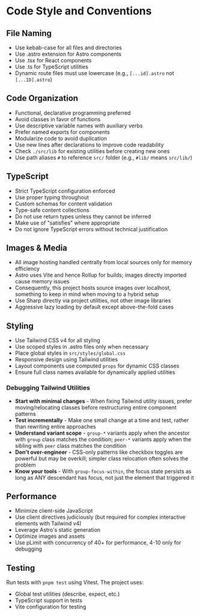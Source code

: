 # Code Style and Conventions

## File Naming

- Use kebab-case for all files and directories
- Use .astro extension for Astro components
- Use .tsx for React components
- Use .ts for TypeScript utilities
- Dynamic route files must use lowercase (e.g., `[...id].astro` not `[...ID].astro`)

## Code Organization

- Functional, declarative programming preferred
- Avoid classes in favor of functions
- Use descriptive variable names with auxiliary verbs
- Prefer named exports for components
- Modularize code to avoid duplication
- Use new lines after declarations to improve code readability
- Check `./src/lib` for existing utilities before creating new ones
- Use path aliases `#` to reference `src/` folder (e.g., `#lib/` means `src/lib/`)

## TypeScript

- Strict TypeScript configuration enforced
- Use proper typing throughout
- Custom schemas for content validation
- Type-safe content collections
- Do not use return types unless they cannot be inferred
- Make use of "satisfies" where appropriate
- Do not ignore TypeScript errors without technical justification

## Images & Media

- All image hosting handled centrally from local sources only for memory efficiency
- Astro uses Vite and hence Rollup for builds; images directly imported cause memory issues
- Consequently, this project hosts source images over localhost, something to keep in mind when moving to a hybrid setup
- Use Sharp directly via project utilities, not other image libraries
- Aggressive lazy loading by default except above-the-fold cases

## Styling

- Use Tailwind CSS v4 for all styling
- Use scoped styles in .astro files only when necessary
- Place global styles in `src/styles/global.css`
- Responsive design using Tailwind utilities
- Layout components use computed `props` for dynamic CSS classes
- Ensure full class names available for dynamically applied utilities

### Debugging Tailwind Utilities

- **Start with minimal changes** - When fixing Tailwind utility issues, prefer moving/relocating classes before restructuring entire component patterns
- **Test incrementally** - Make one small change at a time and test, rather than rewriting entire approaches
- **Understand variant scope** - `group-*` variants apply when the ancestor with `group` class matches the condition; `peer-*` variants apply when the sibling with `peer` class matches the condition
- **Don't over-engineer** - CSS-only patterns like checkbox toggles are powerful but may be overkill; simpler class relocation often solves the problem
- **Know your tools** - With `group-focus-within`, the focus state persists as long as ANY descendant has focus, not just the element that triggered it

## Performance

- Minimize client-side JavaScript
- Use client directives judiciously (but required for complex interactive elements with Tailwind v4)
- Leverage Astro's static generation
- Optimize images and assets
- Use pLimit with concurrency of 40+ for performance, 4-10 only for debugging

## Testing

Run tests with `pnpm test` using Vitest. The project uses:

- Global test utilities (describe, expect, etc.)
- TypeScript support in tests
- Vite configuration for testing
